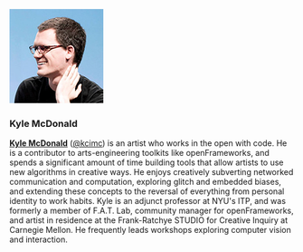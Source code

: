 ![alt text](images/kyle_mcdonald.jpg)

### Kyle McDonald

[**Kyle McDonald**](http://kylemcdonald.net/) ([@kcimc](https://twitter.com/kcimc)) is an artist who works in the open with code. He is a contributor to arts-engineering toolkits like openFrameworks, and spends a significant amount of time building tools that allow artists to use new algorithms in creative ways. He enjoys creatively subverting networked communication and computation, exploring glitch and embedded biases, and extending these concepts to the reversal of everything from personal identity to work habits. Kyle is an adjunct professor at NYU's ITP, and was formerly a member of F.A.T. Lab, community manager for openFrameworks, and artist in residence at the Frank-Ratchye STUDIO for Creative Inquiry at Carnegie Mellon. He frequently leads workshops exploring computer vision and interaction.